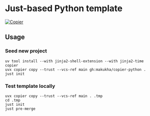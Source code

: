 # Just-based Python template
[![Copier](https://img.shields.io/endpoint?url=https://raw.githubusercontent.com/copier-org/copier/master/img/badge/badge-grayscale-border.json)](https://github.com/copier-org/copier)

## Usage

### Seed new project

```shell
uv tool install --with jinja2-shell-extension --with jinja2-time copier
uvx copier copy --trust --vcs-ref main gh:makukha/copier-python .
just init
```

### Test template locally

```shell
uvx copier copy --trust --vcs-ref main . .tmp
cd .tmp
just init
just pre-merge
```
